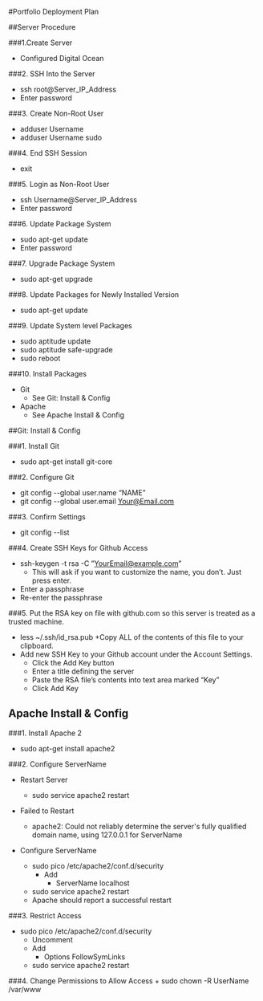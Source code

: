 #Portfolio Deployment Plan

##Server Procedure

###1.Create Server
+ Configured Digital Ocean 

###2. SSH Into the Server
+ ssh root@Server_IP_Address
+ Enter password

###3. Create Non-Root User
+ adduser Username
+ adduser Username sudo

###4. End SSH Session
+ exit

###5. Login as Non-Root User
+ ssh Username@Server_IP_Address
+ Enter password

###6. Update Package System
+ sudo apt-get update
+ Enter password

###7. Upgrade Package System
+ sudo apt-get upgrade

###8. Update Packages for Newly Installed Version
+ sudo apt-get update

###9. Update System level Packages
+ sudo aptitude update
+ sudo aptitude safe-upgrade
+ sudo reboot

###10. Install Packages
+ Git
	+ See Git: Install & Config
+ Apache
	+ See Apache Install & Config

##Git: Install & Config

###1. Install Git
+ sudo apt-get install git-core

###2. Configure Git
+ git config --global user.name “NAME”
+ git config --global user.email Your@Email.com

###3. Confirm Settings
+ git config --list

###4. Create SSH Keys for Github Access
+ ssh-keygen -t rsa -C ”YourEmail@example.com”
	+ This will ask if you want to customize the name, you don’t. Just press enter.
+ Enter a passphrase
+ Re-enter the passphrase

###5. Put the RSA key on file with github.com so this server is treated as a trusted machine.
+ less ~/.ssh/id_rsa.pub
	+Copy ALL of the contents of this file to your clipboard.
+ Add new SSH Key to your Github account under the Account Settings.
	+ Click the Add Key button
	+ Enter a title defining the server
	+ Paste the RSA file’s contents into text area marked “Key”
	+ Click Add Key

## Apache Install & Config
###1. Install Apache 2
+ sudo apt-get install apache2

###2. Configure ServerName
+ Restart Server
	+ sudo service apache2 restart
+ Failed to Restart
	+ apache2: Could not reliably determine the server's fully qualified domain name, using 127.0.0.1 for ServerName

+ Configure ServerName
	+ sudo pico /etc/apache2/conf.d/security
		+ Add
			+ ServerName localhost
	+ sudo service apache2 restart
	+ Apache should report a successful restart

###3. Restrict Access
+ sudo pico /etc/apache2/conf.d/security
	+ Uncomment <Directory />
	+ Add
		+ Options FollowSymLinks
	+ sudo service apache2 restart

###4. Change Permissions to Allow Access
		+ sudo chown -R UserName /var/www

		